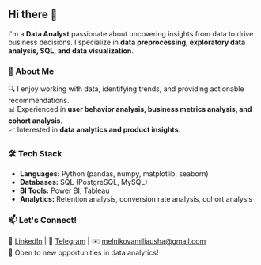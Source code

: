 ## Hi there 👋

I'm a **Data Analyst** passionate about uncovering insights from data to drive business decisions. I specialize in **data preprocessing, exploratory data analysis, SQL, and data visualization**.  

### 🚀 About Me  
🔍 I enjoy working with data, identifying trends, and providing actionable recommendations.  
📊 Experienced in **user behavior analysis, business metrics analysis, and cohort analysis**.  
📈 Interested in **data analytics and product insights**.  

### 🛠 Tech Stack  
- **Languages:** Python (pandas, numpy, matplotlib, seaborn)  
- **Databases:** SQL (PostgreSQL, MySQL)  
- **BI Tools:** Power BI, Tableau  
- **Analytics:** Retention analysis, conversion rate analysis, cohort analysis  

### 📫 Let's Connect!  
🔗 [LinkedIn](#https://www.linkedin.com/in/miliausha-melnikova-a453a3267/) | 💬 [Telegram](#https://t.me/violetberrry) | ✉️ melnikovamiliausha@gmail.com  
📍 Open to new opportunities in data analytics!  

